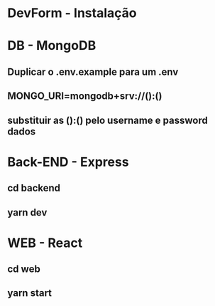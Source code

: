 # DevForm - Instalação

# DB - MongoDB
## Duplicar o .env.example para um .env
## MONGO_URI=mongodb+srv://(<username>):(<password>)
## substituir as (<username>):(<password>) pelo username e password dados

# Back-END - Express
## cd backend
## yarn dev

# WEB - React
## cd web
## yarn start
